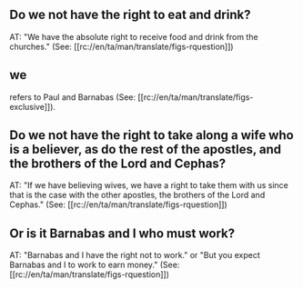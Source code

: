 ## Do we not have the right to eat and drink? ##

AT: "We have the absolute right to receive food and drink from the churches." (See: [[rc://en/ta/man/translate/figs-rquestion]])

## we ##

refers to Paul and Barnabas (See: [[rc://en/ta/man/translate/figs-exclusive]]).

## Do we not have the right to take along a wife who is a believer, as do the rest of the apostles, and the brothers of the Lord and Cephas? ##

AT: "If we have believing wives, we have a right to take them with us since that is the case with the other apostles, the brothers of the Lord and Cephas." (See: [[rc://en/ta/man/translate/figs-rquestion]])

## Or is it Barnabas and I who must work? ##

AT: "Barnabas and I have the right not to work." or "But you expect Barnabas and I to work to earn money." (See: [[rc://en/ta/man/translate/figs-rquestion]])